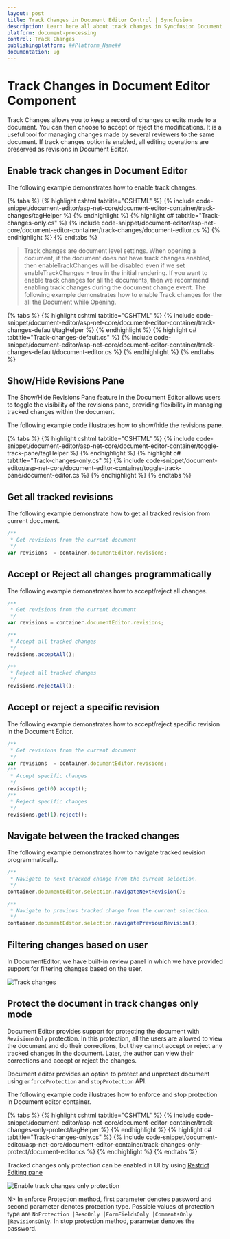 ```yaml
---
layout: post
title: Track Changes in Document Editor Control | Syncfusion
description: Learn here all about track changes in Syncfusion Document Editor component of Syncfusion Essential JS 2 and more.
platform: document-processing
control: Track Changes
publishingplatform: ##Platform_Name##
documentation: ug
---
```


# Track Changes in Document Editor Component

Track Changes allows you to keep a record of changes or edits made to a document. You can then choose to accept or reject the modifications. It is a useful tool for managing changes made by several reviewers to the same document. If track changes option is enabled, all editing operations are preserved as revisions in Document Editor.

## Enable track changes in Document Editor

The following example demonstrates how to enable track changes.


{% tabs %}
{% highlight cshtml tabtitle="CSHTML" %}
{% include code-snippet/document-editor/asp-net-core/document-editor-container/track-changes/tagHelper %}
{% endhighlight %}
{% highlight c# tabtitle="Track-changes-only.cs" %}
{% include code-snippet/document-editor/asp-net-core/document-editor-container/track-changes/document-editor.cs %}
{% endhighlight %}
{% endtabs %}


>Track changes are document level settings. When opening a document, if the document does not have track changes enabled, then enableTrackChanges will be disabled even if we set enableTrackChanges = true in the initial rendering. If you want to enable track changes for all the documents, then we recommend enabling track changes during the document change event. The following example demonstrates how to enable Track changes for the all the Document while Opening.


{% tabs %}
{% highlight cshtml tabtitle="CSHTML" %}
{% include code-snippet/document-editor/asp-net-core/document-editor-container/track-changes-default/tagHelper %}
{% endhighlight %}
{% highlight c# tabtitle="Track-changes-default.cs" %}
{% include code-snippet/document-editor/asp-net-core/document-editor-container/track-changes-default/document-editor.cs %}
{% endhighlight %}
{% endtabs %}


## Show/Hide Revisions Pane
 
The Show/Hide Revisions Pane feature in the Document Editor allows users to toggle the visibility of the revisions pane, providing flexibility in managing tracked changes within the document.
 
The following example code illustrates how to show/hide the revisions pane.


{% tabs %}
{% highlight cshtml tabtitle="CSHTML" %}
{% include code-snippet/document-editor/asp-net-core/document-editor-container/toggle-track-pane/tagHelper %}
{% endhighlight %}
{% highlight c# tabtitle="Track-changes-only.cs" %}
{% include code-snippet/document-editor/asp-net-core/document-editor-container/toggle-track-pane/document-editor.cs %}
{% endhighlight %}
{% endtabs %}


## Get all tracked revisions

The following example demonstrate how to get all tracked revision from current document.

```typescript
/**
 * Get revisions from the current document
 */
var revisions  = container.documentEditor.revisions;
```

## Accept or Reject all changes programmatically

The following example demonstrates how to accept/reject all changes.

```typescript
/**
 * Get revisions from the current document
 */
var revisions = container.documentEditor.revisions;

/**
 * Accept all tracked changes
 */
revisions.acceptAll();

/**
 * Reject all tracked changes
 */
revisions.rejectAll();
```

## Accept or reject a specific revision

The following example demonstrates how to accept/reject specific revision in the Document Editor.

```typescript
/**
 * Get revisions from the current document
 */
var revisions  = container.documentEditor.revisions;
/**
 * Accept specific changes
 */
revisions.get(0).accept();
/**
 * Reject specific changes
 */
revisions.get(1).reject();
```

## Navigate between the tracked changes

The following example demonstrates how to navigate tracked revision programmatically.

```typescript
/**
 * Navigate to next tracked change from the current selection.
 */
container.documentEditor.selection.navigateNextRevision();

/**
 * Navigate to previous tracked change from the current selection.
 */
container.documentEditor.selection.navigatePreviousRevision();
```

## Filtering changes based on user

In DocumentEditor, we have built-in review panel in which we have provided support for filtering changes based on the user.

![Track changes](images/track-changes.png)

## Protect the document in track changes only mode

Document Editor provides support for protecting the document with `RevisionsOnly` protection. In this protection, all the users are allowed to view the document and do their corrections, but they cannot accept or reject any tracked changes in the document. Later, the author can view their corrections and accept or reject the changes.

Document editor provides an option to protect and unprotect document using `enforceProtection` and `stopProtection` API.

The following example code illustrates how to enforce and stop protection in Document editor container.


{% tabs %}
{% highlight cshtml tabtitle="CSHTML" %}
{% include code-snippet/document-editor/asp-net-core/document-editor-container/track-changes-only-protect/tagHelper %}
{% endhighlight %}
{% highlight c# tabtitle="Track-changes-only.cs" %}
{% include code-snippet/document-editor/asp-net-core/document-editor-container/track-changes-only-protect/document-editor.cs %}
{% endhighlight %}
{% endtabs %}


Tracked changes only protection can be enabled in UI by using [Restrict Editing pane](../document-editor/document-management#restrict-editing-pane/)

![Enable track changes only protection](images/tracked-changes.png)

N> In enforce Protection method, first parameter denotes password and second parameter denotes protection type. Possible values of protection type are `NoProtection |ReadOnly |FormFieldsOnly |CommentsOnly |RevisionsOnly`. In stop protection method, parameter denotes the password.